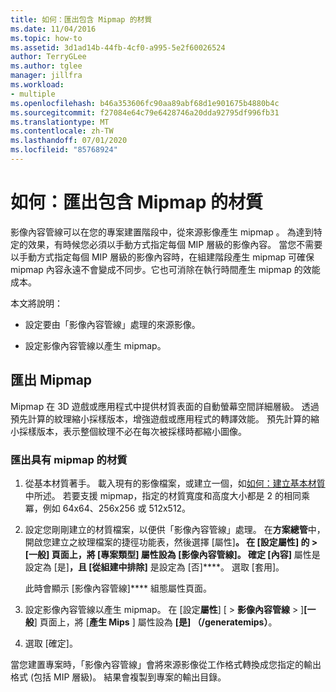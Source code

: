```yaml
---
title: 如何：匯出包含 Mipmap 的材質
ms.date: 11/04/2016
ms.topic: how-to
ms.assetid: 3d1ad14b-44fb-4cf0-a995-5e2f60026524
author: TerryGLee
ms.author: tglee
manager: jillfra
ms.workload:
- multiple
ms.openlocfilehash: b46a353606fc90aa89abf68d1e901675b4880b4c
ms.sourcegitcommit: f27084e64c79e6428746a20dda92795df996fb31
ms.translationtype: MT
ms.contentlocale: zh-TW
ms.lasthandoff: 07/01/2020
ms.locfileid: "85768924"
---
```

# <a name="how-to-export-a-texture-that-contains-mipmaps"></a>如何：匯出包含 Mipmap 的材質

影像內容管線可以在您的專案建置階段中，從來源影像產生 mipmap 。 為達到特定的效果，有時候您必須以手動方式指定每個 MIP 層級的影像內容。 當您不需要以手動方式指定每個 MIP 層級的影像內容時，在組建階段產生 mipmap 可確保 mipmap 內容永遠不會變成不同步。它也可消除在執行時間產生 mipmap 的效能成本。

本文將說明：

- 設定要由「影像內容管線」處理的來源影像。

- 設定影像內容管線以產生 mipmap。

## <a name="export-mipmaps"></a>匯出 Mipmap

Mipmap 在 3D 遊戲或應用程式中提供材質表面的自動螢幕空間詳細層級。 透過預先計算的紋理縮小採樣版本，增強遊戲或應用程式的轉譯效能。 預先計算的縮小採樣版本，表示整個紋理不必在每次被採樣時都縮小圖像。

### <a name="to-export-a-texture-that-has-mipmaps"></a>匯出具有 mipmap 的材質

1. 從基本材質著手。 載入現有的影像檔案，或建立一個，如[如何：建立基本材質](../designers/how-to-create-a-basic-texture.md)中所述。 若要支援 mipmap，指定的材質寬度和高度大小都是 2 的相同乘冪，例如 64x64、256x256 或 512x512。

2. 設定您剛剛建立的材質檔案，以便供「影像內容管線」處理。 在**方案總管**中，開啟您建立之紋理檔案的捷徑功能表，然後選擇 [屬性]****。 在 [設定**屬性**] 的  >  **[一般**] 頁面上，將 [**專案類型**] 屬性設為 [**影像內容管線**]。 確定 [內容]**** 屬性是設定為 [是]****，且 [從組建中排除]**** 是設定為 [否]****。 選取 [套用]。

   此時會顯示 [影像內容管線]**** 組態屬性頁面。

3. 設定影像內容管線以產生 mipmap。 在 [設定**屬性**] [  >  **影像內容管線**  >  ]**[一般**] 頁面上，將 [**產生 Mips** ] 屬性設為 **[是] （/generatemips）**。

4. 選取 [確定]。

當您建置專案時，「影像內容管線」會將來源影像從工作格式轉換成您指定的輸出格式 (包括 MIP 層級)。 結果會複製到專案的輸出目錄。
